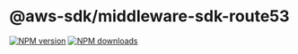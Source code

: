 # @aws-sdk/middleware-sdk-route53

[![NPM version](https://img.shields.io/npm/v/@aws-sdk/middleware-sdk-route53/preview.svg)](https://www.npmjs.com/package/@aws-sdk/middleware-sdk-route53)
[![NPM downloads](https://img.shields.io/npm/dm/@aws-sdk/middleware-sdk-route53.svg)](https://www.npmjs.com/package/@aws-sdk/middleware-sdk-route53)
